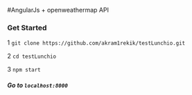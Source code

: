 #AngularJs + openweathermap API

### Get Started
1 `git clone https://github.com/akram1rekik/testLunchio.git` 

2 `cd testLunchio`

3 `npm start`

##### Go to `localhost:8000`


